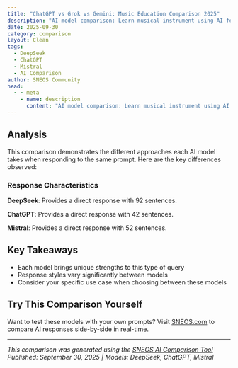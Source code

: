 ```yaml
---
title: "ChatGPT vs Grok vs Gemini: Music Education Comparison 2025"
description: "AI model comparison: Learn musical instrument using AI feedback - accelerated progress..."
date: 2025-09-30
category: comparison
layout: Clean
tags:
  - DeepSeek
  - ChatGPT
  - Mistral
  - AI Comparison
author: SNEOS Community
head:
  - - meta
    - name: description
      content: "AI model comparison: Learn musical instrument using AI feedback - accelerated progress..."
---
```


<ChatComparison
  title="ChatGPT vs Grok vs Gemini: Music Education Comparison 2025"
  prompt="Learn musical instrument using AI feedback - accelerated progress"
  :responses='{
    "DeepSeek": "Of course. This is an incredibly exciting and rapidly developing area. Using AI for feedback on musical instrument practice is like having a patient, analytical, and always-available teacher in your pocket. It can dramatically accelerate your progress by providing immediate, objective data on your playing.\n\nHere\u2019s a comprehensive guide on how to leverage AI feedback for accelerated learning on your instrument.\n\n### The Core Concept: What AI Feedback Provides\n\nA human teacher provides holistic feedback: \u0022Your timing feels rushed in the second bar,\u0022 or \u0022That note is out of tune.\u0022 AI breaks this down into quantifiable, immediate data.\n\n**Key Areas AI Can Analyze:**\n\n1.  **Pitch Accuracy:** Is every note you play in tune? AI can detect even slight deviations and show you exactly which notes are sharp or flat.\n2.  **Rhythm and Timing:** Are you playing exactly on the beat? AI can measure your timing against a perfect grid and show you where you\u0027re rushing or dragging.\n3.  **Note Recognition:** Are you playing the correct notes? This is fundamental for sight-reading and learning new pieces.\n4.  **Tone and Dynamics:** More advanced AI can analyze the volume and \u0022color\u0022 of your sound, giving feedback on consistency and expression.\n5.  **Technique (Emerging):** For some instruments (like piano or guitar), AI can use your device\u0027s camera to provide feedback on hand posture, finger placement, and movement.\n\n---\n\n### How to Get Started: A Step-by-Step System\n\n#### Step 1: Choose Your Tools\n\nYou don\u0027t need expensive, specialized gear. A smartphone or tablet is your gateway.\n\n**Dedicated AI Music Tutor Apps (Highest Recommendation):**\n\n*   **Simply Piano / Simply Guitar (by JoyTunes):** Excellent for absolute beginners. They listen to you play and light up the correct notes on a scrolling tablature/sheet music. The feedback is gamified and very encouraging.\n*   **Yousician:** The most comprehensive \u0022all-in-one\u0022 platform. It offers structured lessons for guitar, piano, bass, ukulele, and singing. It provides real-time, note-by-note feedback on pitch, rhythm, and timing with a score.\n*   **Skoove:** A strong competitor for piano, focusing more on traditional sheet music reading and providing intelligent feedback.\n\n**\u0022Assistant\u0022 Apps for Intermediate/Advanced Players:**\n\n*   **Soundslice:** While not purely an AI tutor, it\u0027s a powerful tool. You can sync a video lesson with sheet music/tab and use its speed trainer and looping features. The \u0022AI\u0022 here is in the perfect synchronization and control it gives you.\n*   **TonalEnergy Tuner:** A superb tuner and metronome app. Its AI-like feature is the visual feedback\u2014it shows a waveform for your sustained notes, helping you visualize and control pitch and vibrato with incredible precision.\n\n**Using a DAW (Digital Audio Workstation) with AI Plugins (For Producers \u0026 Composers):**\n\n*   Tools like **iZotope\u0027s Neutron** have \u0022Mix Assistant\u0022 that uses AI to analyze your mix and suggest starting points for EQ and compression. **Mastering Assistant** in Ozone can do the same for the final master. This is feedback on your production, not your playing, but is a crucial part of modern musicianship.\n\n#### Step 2: Set Up Your Practice Session for Success\n\n*   **Quiet Environment:** Minimize background noise so the AI can hear your instrument clearly.\n*   **Good Microphone:** Use a decent external microphone if possible (a simple USB mic is a huge upgrade over a built-in laptop mic).\n*   **Direct Input (DI):** For electric instruments (guitar, bass, keyboard), plugging directly into an audio interface connected to your computer/device will give the AI a pristine, noise-free signal to analyze. This is the **gold standard** for accuracy.\n\n#### Step 3: Integrate AI Feedback into Your Practice Routine\n\nDon\u0027t just play through songs. Use the AI\u0027s data to diagnose and fix problems.\n\n*   **The \u0022Slow-Motion\u0022 Drill:**\n    1.  Pick a short, difficult passage (e.g., 4 bars).\n    2.  Set the app\u0027s tempo to a speed where you can achieve a 95-100% accuracy score.\n    3.  Play it perfectly 3 times in a row.\n    4.  Increase the tempo by 5-10 BPM and repeat.\n    5.  *This is accelerated learning in action: perfect practice makes perfect.*\n\n*   **The \u0022Pitch-Perfect\u0022 Loop:**\n    1.  For melody instruments (violin, voice, wind instruments), use a tuner app like TonalEnergy.\n    2.  Play a scale or a melodic line slowly.\n    3.  Focus on keeping the visual feedback (the needle or wave) perfectly centered.\n    4.  Your ear will start to associate the correct physical sensation with the visual confirmation of being in tune.\n\n*   **The \u0022Rhythm Isolation\u0022 Exercise:**\n    1.  If the AI flags you for poor rhythm, mute your instrument.\n    2.  Clap, tap, or sing the rhythm of the part while the metronome (or the app\u0027s backing track) plays.\n    3.  Once the rhythm is internalized, add the notes back in.\n\n---\n\n### The Human-AI Partnership: Maximizing the Benefits\n\nAI is a powerful tool, but it\u0027s not a complete replacement for a human teacher. The most accelerated progress comes from combining both.\n\n*   **AI\u0027s Role:** The **Drill Sergeant \u0026 Data Analyst**. It provides relentless, objective repetition and pinpoints errors with data. It\u0027s perfect for the *repetitive, foundational* part of practice.\n*   **Human Teacher\u0027s Role:** The **Mentor \u0026 Artist**. They provide context, musicality, emotion, phrasing, and nuanced feedback on technique that AI cannot yet perceive (e.g., \u0022Your wrist looks tense,\u0022 or \u0022Breathe from your diaphragm here.\u0022).\n\n**Use your weekly AI practice to \u0022clean up\u0022 the technical aspects of your pieces, so your human teacher can focus on elevating them artistically.**\n\n### Limitations and The Path Forward\n\n*   **Musicality vs. Mechanics:** AI can tell you if a note is *in tune*, but not if your vibrato is *expressive*. It can tell you if you\u0027re *on time*, but not if your rhythm has a good *feel* or \u0022groove.\u0022\n*   **Context is Key:** A human understands that a piece might call for a slightly sharp note for emotional effect. An AI might mark it as an error.\n*   **Technical Nuance:** A complex bowing technique on a cello or a subtle breath attack on a flute is beyond the scope of most current consumer AI.\n\n**The future is bright.** We will see more AI that can analyze and give feedback on tone quality, articulation, and even emotional expression. But for now, using AI as a dedicated, data-driven practice partner is the single best way to accelerate the mechanical and technical side of your musical journey.\n\n**Start today. Pick an app, set a 15-minute daily goal, and let the data guide your progress.** You will be amazed at how quickly your accuracy and confidence improve.",
    "ChatGPT": "Learning a musical instrument using AI feedback can significantly accelerate your progress by providing personalized, real-time guidance. Here\u2019s a comprehensive approach to leveraging AI for faster and more effective music learning:\n\n### 1. Choose the Right Instrument and AI Tools\n- **Instrument Selection:** Decide which instrument you want to learn (e.g., guitar, piano, violin, drums).\n- **AI Apps and Software:** Use apps with AI-driven feedback that analyze your playing and suggest improvements. Some popular options include:\n  - **Yousician:** Offers real-time feedback on guitar, piano, bass, ukulele, and voice.\n  - **Simply Piano:** AI-assisted piano learning.\n  - **SmartMusic:** For band and orchestral instruments, with immediate performance feedback.\n  - **Flowkey:** Combines video lessons with AI feedback for piano learners.\n  - **Fender Play:** Guitar learning platform with AI-enhanced progress tracking.\n\n### 2. Set Clear, Measurable Goals\n- Define what you want to achieve (e.g., learn 3 songs, master scales, improve sight-reading).\n- Use AI tools\u2019 progress tracking features to monitor improvements and adjust goals accordingly.\n\n### 3. Structured Practice with AI Assistance\n- **Warm-up:** Use AI-guided exercises tailored to your skill level.\n- **Technique:** AI can pinpoint mistakes in posture, finger positioning, and rhythm.\n- **Repertoire:** Practice songs with AI monitoring pitch, timing, and expression.\n- **Interactive Feedback:** Immediate feedback allows you to correct mistakes instantly rather than reinforcing bad habits.\n\n### 4. Utilize AI for Music Theory and Ear Training\n- Apps often include AI-powered ear training exercises, helping you recognize intervals, chords, and rhythms.\n- Theory modules adapt based on your progress and areas needing improvement.\n\n### 5. Record and Analyze Practice Sessions\n- Use AI tools that allow you to record yourself.\n- Let AI analyze recordings for accuracy, tone, rhythm, and dynamics.\n- Get detailed reports on what to focus on next.\n\n### 6. Leverage AI-Powered Virtual Tutors and Chatbots\n- Some platforms use AI chatbots to answer questions, clarify doubts, and recommend exercises.\n- Virtual tutors can simulate lessons, giving you flexibility and personalized instruction.\n\n### 7. Supplement Learning with AI-Generated Content\n- AI can compose practice pieces tailored to your level.\n- Generate backing tracks with AI for improvisation practice.\n\n### 8. Stay Consistent and Reflect\n- Use AI\u2019s scheduling and reminder features to maintain a regular practice habit.\n- Regularly review AI-generated performance summaries to understand your growth trajectory.\n\n---\n\n### Tips for Maximizing AI Feedback for Learning Instruments:\n- **Be Open to Correction:** Don\u2019t ignore AI feedback, even if it highlights frustrating mistakes.\n- **Combine AI with Human Instruction:** Use AI tools alongside a teacher to get nuanced guidance.\n- **Customize Your Learning Path:** Many AI platforms allow you to tailor lessons, ensuring motivation stays high.\n- **Practice Mindfully:** Focus on correcting the specific issues AI highlights rather than just playing through pieces mindlessly.\n\n---\n\nBy integrating AI feedback into your music learning process, you can accelerate skill acquisition, maintain motivation, and enjoy a more engaging practice routine.",
    "Mistral": "Using AI feedback to accelerate progress in learning a musical instrument is a cutting-edge approach that leverages technology to enhance traditional learning methods. Here are some steps and tools you can use to implement this:\n\n### Steps to Learn a Musical Instrument with AI Feedback\n\n1. **Choose Your Instrument**:\n   - Decide which instrument you want to learn (e.g., piano, guitar, violin, etc.).\n\n2. **Select an AI-Powered Learning Platform**:\n   - There are several apps and platforms that use AI to provide feedback and guidance. Some popular options include:\n     - **Yousician**: Offers real-time feedback for guitar, piano, bass, ukulele, and singing.\n     - **Simply Piano**: Focuses on piano lessons with AI-driven feedback.\n     - **Melodics**: Provides lessons for keyboard, pad controllers, and drums with AI feedback.\n     - **SmartMusic**: Offers AI-driven feedback for a variety of instruments, including band and orchestra instruments.\n\n3. **Set Up Your Practice Environment**:\n   - Ensure you have a quiet space to practice.\n   - Use a device with a good microphone to capture your playing accurately.\n\n4. **Start with Basics**:\n   - Begin with fundamental lessons to build a strong foundation.\n   - Follow the structured curriculum provided by the AI platform.\n\n5. **Practice Regularly**:\n   - Consistency is key. Aim for daily practice sessions, even if they are short.\n   - Use the AI feedback to identify areas for improvement and focus on them.\n\n6. **Utilize AI Feedback**:\n   - Pay attention to the real-time feedback provided by the AI.\n   - Correct mistakes immediately and practice problematic sections repeatedly.\n\n7. **Track Your Progress**:\n   - Most AI platforms offer progress tracking features.\n   - Use these to monitor your improvement over time and set new goals.\n\n8. **Supplement with Traditional Resources**:\n   - Combine AI feedback with traditional resources like sheet music, tutorials, and lessons from a human instructor.\n   - Join online communities or forums for additional support and tips.\n\n9. **Perform and Record**:\n   - Regularly record your performances to review and analyze.\n   - Share your recordings with others for additional feedback.\n\n10. **Stay Motivated**:\n    - Set achievable goals and celebrate small victories.\n    - Engage in fun activities like playing along with your favorite songs or jamming with friends.\n\n### Tools and Resources\n\n- **Yousician**: Real-time feedback for multiple instruments.\n- **Simply Piano**: AI-driven piano lessons.\n- **Melodics**: Lessons for keyboard, pad controllers, and drums.\n- **SmartMusic**: AI feedback for various instruments.\n- **Tonara**: AI-powered practice assistant for piano.\n- **GarageBand**: Offers basic AI feedback for guitar and piano.\n- **Online Tutorials**: Websites like YouTube and Coursera offer free and paid tutorials.\n- **Music Theory Apps**: Apps like EarMaster and Functional Ear Trainer can help with music theory and ear training.\n\n### Tips for Effective Learning\n\n- **Focus on Technique**: Pay attention to posture, hand position, and other technical aspects.\n- **Listen Actively**: Develop your ear by listening to professional recordings and trying to replicate them.\n- **Practice Slowly**: Start with slow tempos and gradually increase speed as you become more comfortable.\n- **Break Down Complex Pieces**: Divide difficult pieces into smaller sections and master each part before moving on.\n- **Stay Positive**: Maintain a positive attitude and be patient with yourself. Learning an instrument takes time and dedication.\n\nBy integrating AI feedback into your learning process, you can accelerate your progress and achieve your musical goals more efficiently."
  }'
  published-date="11:59"
/>

## Analysis

This comparison demonstrates the different approaches each AI model takes when responding to the same prompt. Here are the key differences observed:

### Response Characteristics

**DeepSeek**: Provides a direct response with 92 sentences. 

**ChatGPT**: Provides a direct response with 42 sentences. 

**Mistral**: Provides a direct response with 52 sentences. 

## Key Takeaways

- Each model brings unique strengths to this type of query
- Response styles vary significantly between models
- Consider your specific use case when choosing between these models

## Try This Comparison Yourself

Want to test these models with your own prompts? Visit [SNEOS.com](https://sneos.com) to compare AI responses side-by-side in real-time.

---

*This comparison was generated using the [SNEOS AI Comparison Tool](https://sneos.com)*
*Published: September 30, 2025 | Models: DeepSeek, ChatGPT, Mistral*
